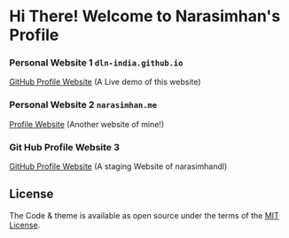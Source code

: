 # Hi There! Welcome to Narasimhan's Profile

### Personal Website 1 `dln-india.github.io` 

[GitHub Profile Website](https://dln-india.github.io/) (A Live demo of this website)

### Personal Website 2 `narasimhan.me` 

[Profile Website](https://narasimhan.me/) (Another website of mine!)

### Git Hub Profile Website 3

[GitHub Profile Website](https://narasimhandl.github.io/) (A staging Website of narasimhandl)

## License

The Code & theme is available as open source under the terms of the [MIT License](https://opensource.org/licenses/MIT).

